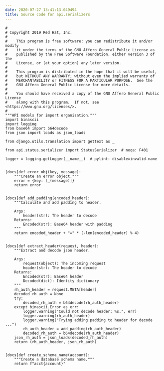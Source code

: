 ```yaml
---
date: 2020-07-27 13:41:13.049494
title: Source code for api.serializers
---
```


<div class="highlight">

    #
    # Copyright 2019 Red Hat, Inc.
    #
    #    This program is free software: you can redistribute it and/or modify
    #    it under the terms of the GNU Affero General Public License as
    #    published by the Free Software Foundation, either version 3 of the
    #    License, or (at your option) any later version.
    #
    #    This program is distributed in the hope that it will be useful,
    #    but WITHOUT ANY WARRANTY; without even the implied warranty of
    #    MERCHANTABILITY or FITNESS FOR A PARTICULAR PURPOSE.  See the
    #    GNU Affero General Public License for more details.
    #
    #    You should have received a copy of the GNU Affero General Public License
    #    along with this program.  If not, see <https://www.gnu.org/licenses/>.
    #
    """API models for import organization."""
    import binascii
    import logging
    from base64 import b64decode
    from json import loads as json_loads
    
    from django.utils.translation import gettext as _
    
    from api.status.serializer import StatusSerializer  # noqa: F401
    
    logger = logging.getLogger(__name__)  # pylint: disable=invalid-name
    
    
    [docs]def error_obj(key, message):
        """Create an error object."""
        error = {key: [_(message)]}
        return error
    
    
    [docs]def add_padding(encoded_header):
        """Calculate and add padding to header.
    
        Args:
            header(str): The header to decode
        Returns:
            Encoded(str): Base64 header with padding
        """
        return encoded_header + "=" * (-len(encoded_header) % 4)
    
    
    [docs]def extract_header(request, header):
        """Extract and decode json header.
    
        Args:
            request(object): The incoming request
            header(str): The header to decode
        Returns:
            Encoded(str): Base64 header
            Decoded(dict): Identity dictionary
        """
        rh_auth_header = request.META[header]
        decoded_rh_auth = None
        try:
            decoded_rh_auth = b64decode(rh_auth_header)
        except binascii.Error as err:
            logger.warning("Could not decode header: %s.", err)
            logger.warning(rh_auth_header)
            logger.warning("Trying adding padding to header for decode ...")
            rh_auth_header = add_padding(rh_auth_header)
            decoded_rh_auth = b64decode(rh_auth_header)
        json_rh_auth = json_loads(decoded_rh_auth)
        return (rh_auth_header, json_rh_auth)
    
    
    [docs]def create_schema_name(account):
        """Create a database schema name."""
        return f"acct{account}"

</div>